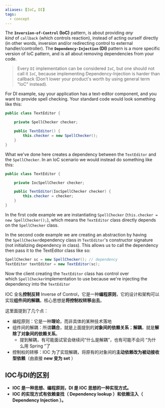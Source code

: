 ```yaml
---
aliases: [IoC, DI]
tags:
  - concept
---
```

The **`Inversion-of-Control` (IoC)** pattern, is about providing _any kind_ of `callback` (which controls reaction), instead of acting ourself directly (in other words, inversion and/or redirecting control to external handler/controller). The **`Dependency-Injection` (DI)** pattern is a more specific version of IoC pattern, and is all about removing dependencies from your code.

> Every `DI` implementation can be considered `IoC`, but one should not call it `IoC`, because implementing Dependency-Injection is harder than callback (Don't lower your product's worth by using general term "IoC" instead).

For DI example, say your application has a text-editor component, and you want to provide spell checking. Your standard code would look something like this:

```csharp
public class TextEditor {

    private SpellChecker checker;

    public TextEditor() {
        this.checker = new SpellChecker();
    }
}
```

What we've done here creates a dependency between the `TextEditor` and the `SpellChecker`. In an IoC scenario we would instead do something like this:

```csharp
public class TextEditor {

    private IocSpellChecker checker;

    public TextEditor(IocSpellChecker checker) {
        this.checker = checker;
    }
}
```

In the first code example we are instantiating `SpellChecker` (`this.checker = new SpellChecker();`), which means the `TextEditor` class directly depends on the `SpellChecker` class.

In the second code example we are creating an abstraction by having the `SpellChecker`dependency class in `TextEditor`'s constructor signature (not initializing dependency in class). This allows us to call the dependency then pass it to the TextEditor class like so:

```csharp
SpellChecker sc = new SpellChecker(); // dependency
TextEditor textEditor = new TextEditor(sc);
```

Now the client creating the `TextEditor` class has control over which `SpellChecker`implementation to use because we're injecting the dependency into the `TextEditor`


IOC 全名**控制反转** Inverse of Control，它是一种**编程原则**，它的设计和架构可以实现**组件间的解耦**，核心思想是**将控制权转移出去**。

这里面提到了几个点：

-   编程原则：它是一种**理论**，而非具体的某种技术落地
-   组件间的解耦：所谓**耦合**，就是上面提到的**对象间的依赖关系**；**解耦**，就是**解除了对象间的依赖关系**。
    -   提到解耦，有可能面试官会继续问“什么是解耦”，也有可能不会问 “为什么用 Spring ”了
-   控制权的转移：IOC 为了实现解耦，将原有的对象间的**主动依赖改为被动接收型依赖**（由直接 **new 变为 set** ）

## IOC与DI的区别

-   **IOC 是一种思想、编程原则，DI 是 IOC 思想的一种实现方式。**
-   **IOC 的实现方式有依赖查找（ Dependency lookup ）和依赖注入（ Dependency Injection ）。**
